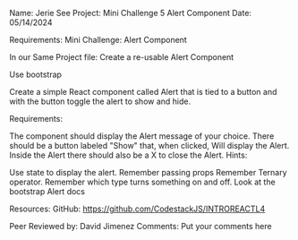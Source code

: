 Name: Jerie See 
Project: Mini Challenge 5 Alert Component
Date: 05/14/2024

Requirements: Mini Challenge: Alert Component

In our Same Project file: Create a re-usable Alert Component

Use bootstrap

Create a simple React component called Alert that is tied to a button and with the button toggle the alert to show and hide.

Requirements:

The component should display the Alert message of your choice. There should be a button labeled "Show" that, when clicked, Will display the Alert. Inside the Alert there should also be a X to close the Alert. Hints:

Use state to display the alert. Remember passing props Remember Ternary operator. Remember which type turns something on and off. Look at the bootstrap Alert docs

Resources:
GitHub: https://github.com/CodestackJS/INTROREACTL4

Peer Reviewed by: David Jimenez
Comments:
Put your comments here
